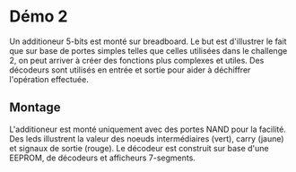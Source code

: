 # Démo 2

Un additioneur 5-bits est monté sur breadboard. Le but est d'illustrer le fait que sur base de portes simples telles que celles utilisées dans le challenge 2, on peut arriver à créer des fonctions plus complexes et utiles. Des décodeurs sont utilisés en entrée et sortie pour aider à déchiffrer l'opération effectuée. 

## Montage
L'additioneur est monté uniquement avec des portes NAND pour la facilité. Des leds illustrent la valeur des noeuds intermédiaires (vert), carry (jaune) et signaux de sortie (rouge). Le décodeur est construit sur base d'une EEPROM, de décodeurs et afficheurs 7-segments. 
